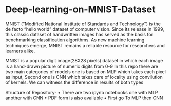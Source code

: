 # Deep-learning-on-MNIST-Dataset

MNIST ("Modified National Institute of Standards and Technology") is the de facto “hello world” dataset of computer vision. Since its release in 1999, this classic dataset of handwritten images has served as the basis for benchmarking classification algorithms. As new machine learning techniques emerge, MNIST remains a reliable resource for researchers and learners alike.

MNIST is a popular digit image(28X28 pixels) dataset in which each image is a hand-drawn picture of numeric digits from 0-9
In this repo there are two main categories of models one is based on MLP which takes each pixel as input, Second one is CNN which takes care of locality using convilution of kernels. We can witness the difference in results of both types


Structure of Repository-
    • There are two ipynb notebooks one with MLP another with CNN
    • PDF form is also available
    • First go To MLP then CNN
